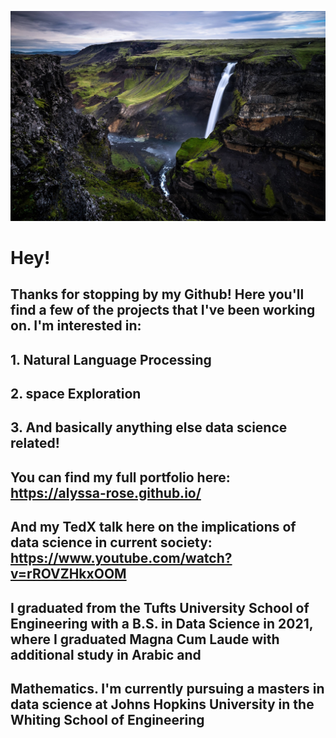 ![waterfall](Waterfall.jpg)



# Hey! #

## Thanks for stopping by my Github! Here you'll find a few of the projects that I've been working on. I'm interested in: 
  ## 1. Natural Language Processing 
  ## 2. space Exploration
  ## 3. And basically anything else data science related!

## You can find my full portfolio here: https://alyssa-rose.github.io/
## And my TedX talk here on the implications of data science in current society: https://www.youtube.com/watch?v=rROVZHkxOOM


## I graduated from the Tufts University School of Engineering with a B.S. in Data Science in 2021, where I graduated Magna Cum Laude with additional study in Arabic and 
## Mathematics. I'm currently pursuing a masters in data science at Johns Hopkins University in the Whiting School of Engineering #


